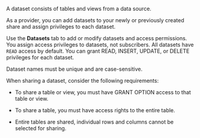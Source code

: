 
A dataset consists of tables and views from a data source.

As a provider, you can add datasets to your newly or previously created share and assign privileges to each dataset.

Use the **Datasets** tab to add or modify datasets and access permissions. You assign access privileges to datasets, not subscribers. All datasets have `READ` access by default. You can grant READ, INSERT, UPDATE, or DELETE privileges for each dataset.

Dataset names must be unique and are case-sensitive.

When sharing a dataset, consider the following requirements:

-   To share a table or view, you must have GRANT OPTION access to that table or view.

-   To share a table, you must have access rights to the entire table.

-   Entire tables are shared, individual rows and columns cannot be selected for sharing.


